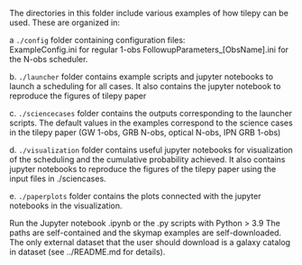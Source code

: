 The directories in this folder include various examples of how tilepy can be used. These are organized in:

a `./config` folder containing configuration files:   
    ExampleConfig.ini for regular 1-obs 
    FollowupParameters_[ObsName].ini for the N-obs scheduler.

b. `./launcher` folder contains example scripts and jupyter notebooks to launch a scheduling for all cases. It also contains the jupyter notebook to reproduce the figures of tilepy paper

c. `./sciencecases` folder contains the outputs corresponding to the launcher scripts. The default values in the examples correspond to the science cases in the tilepy paper (GW 1-obs, GRB N-obs, optical N-obs, IPN GRB 1-obs) 

d. `./visualization` folder contains useful jupyter notebooks for visualization of the scheduling and the cumulative probability achieved. It also contains jupyter notebooks to reproduce the figures of the tilepy paper using the input files in ./sciencases.

e. `./paperplots` folder contains the plots connected with the jupyter notebooks in the visualization. 

Run the Jupyter notebook .ipynb or the .py scripts with Python > 3.9
The paths are self-contained and the skymap examples are self-downloaded. The only external dataset that the user should download is a galaxy catalog in dataset (see ../README.md for details). 
